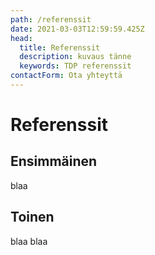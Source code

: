 ```yaml
---
path: /referenssit
date: 2021-03-03T12:59:59.425Z
head:
  title: Referenssit
  description: kuvaus tänne
  keywords: TDP referenssit
contactForm: Ota yhteyttä
---
```

# Referenssit

## Ensimmäinen

blaa

## Toinen

blaa blaa

<Cards cardsPerRow="4" cards='[{"bgColor":"lightest","title":"Insinööritoimisto","linkBgColor":"brand","content":"”Metecno Oy oli kahden työntekijän startup-yritys vuonna 2011, kun hankin Datapisteeltä yhden kannettavan ja hieman myöhemmin oman serverin. Kaikki meni hienosti, joten yritykseni kasvun myötä keskitin vähitellen kaiken IT-tarpeistamme huolehtimisen heille.”","linkText":"Lue lisää"},{"bgColor":"lightest","title":"Asianajotoimisto","linkBgColor":"darkest","content":"”Kartoitimme perustettavan yrityksemme kokonaisvaltaiseen IT-tarpeeseen palveluntarjoajia netistä. Jo ensimmäinen puhelinkeskustelu Pauli Aallon kanssa vakuutti minut siitä, että TDP olisi asianajotoimistolleni juuri oikea yhteistyökumppani.” ","linkText":"Lue lisää"},{"bgColor":"brand","title":"Eläinlääkäriasema","linkBgColor":"brand","content":"”Halusimme tuoreina yrittäjinä kattavan palvelusopimuksen, joka sisältäisi kaikki tarvitsemamme IT-palvelut. Etsimme netin hakukoneella sopivia palveluntarjoajia ja näin löysimme tiemme TDP:n kotisivuille. Pyysimme tarjousta ja TDP teki heti vaikutuksen asiantuntevalla, erittäin ystävällisellä palvelulla – valinta oli helppo ja oikea.”","linkText":"Lue lisää"}]' />